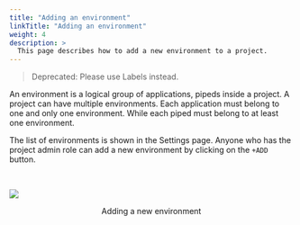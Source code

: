 ```yaml
---
title: "Adding an environment"
linkTitle: "Adding an environment"
weight: 4
description: >
  This page describes how to add a new environment to a project.
---
```


> Deprecated: Please use Labels instead.

An environment is a logical group of applications, pipeds inside a project. A project can have multiple environments.
Each application must belong to one and only one environment. While each piped must belong to at least one environment.

The list of environments is shown in the Settings page. Anyone who has the project admin role can add a new environment by clicking on the `+ADD` button.

<br>

![](/images/settings-add-environment.png)
<p style="text-align: center;">
Adding a new environment
</p>
